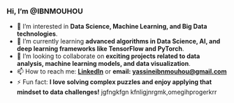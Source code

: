 ### Hi, I’m @IBNMOUHOU  
- 👀 I’m interested in **Data Science, Machine Learning, and Big Data technologies**.  
- 🌱 I’m currently learning **advanced algorithms in Data Science, AI, and deep learning frameworks like TensorFlow and PyTorch**.  
- 💞️ I’m looking to collaborate on **exciting projects related to data analysis, machine learning models, and data visualization**.  
- 📫 How to reach me: **[LinkedIn](https://www.linkedin.com/in/yassine-ibn-mouhou-013160282/)** or **email: yassineibnmouhou@gmail.com**   
- ⚡ Fun fact: **I love solving complex puzzles and enjoy applying that mindset to data challenges!**
jgfngkfgn kfnligjnrgmk,omegihprogerkrr
